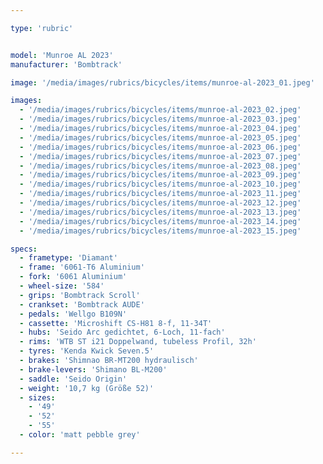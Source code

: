 ```yaml
---

type: 'rubric'


model: 'Munroe AL 2023'
manufacturer: 'Bombtrack'

image: '/media/images/rubrics/bicycles/items/munroe-al-2023_01.jpeg'

images:
  - '/media/images/rubrics/bicycles/items/munroe-al-2023_02.jpeg'
  - '/media/images/rubrics/bicycles/items/munroe-al-2023_03.jpeg'
  - '/media/images/rubrics/bicycles/items/munroe-al-2023_04.jpeg'
  - '/media/images/rubrics/bicycles/items/munroe-al-2023_05.jpeg'
  - '/media/images/rubrics/bicycles/items/munroe-al-2023_06.jpeg'
  - '/media/images/rubrics/bicycles/items/munroe-al-2023_07.jpeg'
  - '/media/images/rubrics/bicycles/items/munroe-al-2023_08.jpeg'
  - '/media/images/rubrics/bicycles/items/munroe-al-2023_09.jpeg'
  - '/media/images/rubrics/bicycles/items/munroe-al-2023_10.jpeg'
  - '/media/images/rubrics/bicycles/items/munroe-al-2023_11.jpeg'
  - '/media/images/rubrics/bicycles/items/munroe-al-2023_12.jpeg'
  - '/media/images/rubrics/bicycles/items/munroe-al-2023_13.jpeg'
  - '/media/images/rubrics/bicycles/items/munroe-al-2023_14.jpeg'
  - '/media/images/rubrics/bicycles/items/munroe-al-2023_15.jpeg'

specs:
  - frametype: 'Diamant'
  - frame: '6061-T6 Aluminium'
  - fork: '6061 Aluminium'
  - wheel-size: '584'
  - grips: 'Bombtrack Scroll'
  - crankset: 'Bombtrack AUDE'
  - pedals: 'Wellgo B109N'
  - cassette: 'Microshift CS-H81 8-f, 11-34T'
  - hubs: 'Seido Arc gedichtet, 6-Loch, 11-fach'
  - rims: 'WTB ST i21 Doppelwand, tubeless Profil, 32h'
  - tyres: 'Kenda Kwick Seven.5'
  - brakes: 'Shimnao BR-MT200 hydraulisch'
  - brake-levers: 'Shimano BL-M200'
  - saddle: 'Seido Origin'
  - weight: '10,7 kg (Größe 52)'
  - sizes:
    - '49'
    - '52'
    - '55'
  - color: 'matt pebble grey'

---
```

